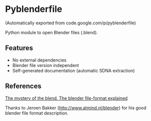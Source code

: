 # Pyblenderfile

(Automatically exported from code.google.com/p/pyblenderfile)

Python module to open Blender files (.blend).

## Features
* No external dependencies
* Blender file version independent
* Self-generated documentation (automatic SDNA extraction)

## References

[The mystery of the blend. The blender file-format explained](http://www.atmind.nl/blender/mystery_ot_blend.html)

Thanks to Jeroen Bakker (http://www.atmind.nl/blender) for his good blender file format description.
